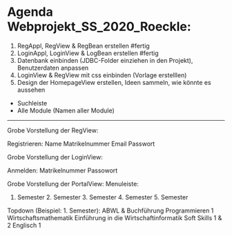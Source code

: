 # Agenda Webprojekt_SS_2020_Roeckle:

1. RegAppl, RegView & RegBean erstellen #fertig
2. LoginAppl, LoginView & LogBean erstellen #fertig
3. Datenbank einbinden (JDBC-Folder einziehen in den Projekt), Benutzerdaten anpassen
4. LoginView & RegView mit css einbinden (Vorlage erstelllen)
5. Design der HomepageView erstellen, Ideen sammeln, wie könnte es aussehen
  - Suchleiste
  - Alle Module (Namen aller Module)
 --------------------------------------------------
 Grobe Vorstellung der RegView:
 
  Registrieren: 
  Name
  Matrikelnummer
  Email
  Passwort
  
  Grobe Vorstellung der LoginView:
 
  Anmelden:
  Matrikelnummer
  Passowort
  
  Grobe Vorstellung der PortalView:
  Menuleiste:
  1. Semester  2. Semester  3. Semester  4. Semester  5. Semester
  
  Topdown (Beispiel: 1. Semester):
  ABWL & Buchführung
  Programmieren 1
  Wirtschaftsmathematik
  Einführung in die Wirtschaftinformatik
  Soft Skills 1 & 2
  Englisch 1
  
  
  
  
  
